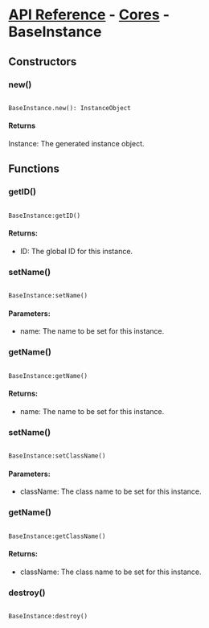 # [API Reference](../../API.md) - [Cores](../Cores.md) - BaseInstance

## Constructors

### new()

```

BaseInstance.new(): InstanceObject

```

#### Returns

Instance: The generated instance object.

## Functions

### getID()

```

BaseInstance:getID()

```

#### Returns:

* ID: The global ID for this instance.

### setName()

```

BaseInstance:setName()

```

#### Parameters:

* name: The name to be set for this instance.

### getName()

```

BaseInstance:getName()

```

#### Returns:

* name: The name to be set for this instance.

### setName()

```

BaseInstance:setClassName()

```

#### Parameters:

* className: The class name to be set for this instance.

### getName()

```

BaseInstance:getClassName()

```

#### Returns:

* className: The class name to be set for this instance.


### destroy()

```

BaseInstance:destroy()

```
